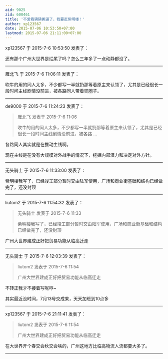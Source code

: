 ```yaml
---
aid: 9025
zid: 600461
title: '不爱看狒狒撕逼了，我要逛紫明楼！'
author: xp123567
date: 2015-07-06 10:53:50+07:00
lastmod: 2015-07-06 21:11:00+07:00
---
```


xp123567 于 2015-7-6 10:53:50 发表了：

还有那个广州大世界是烂尾了吗？怎么三年多了一点动静都没了。

---------

雁北飞 于 2015-7-6 11:06:11 发表了：

吹牛的用的同人太多，不少都写一半就扔那等着原主来认领了，尤其是已经很长一段时间主线剧情没前进，被各路同人带着兜圈子。

---------

de9000 于 2015-7-6 11:24:23 发表了：

> 雁北飞 发表于 2015-7-6 11:06
> 
> 吹牛的用的同人太多，不少都写一半就扔那等着原主来认领了，尤其是已经很长一段时间主线剧情没前进，被各路 ...



各路同人其实就是在推动主线啊。

现在主线是在没有大规模对外战争的情况下，挖掘内部潜力和决定对外方针。

---------

无头骑士 于 2015-7-6 11:33:00 发表了：

紫明楼我写了，已经竣工部分暂时交由陆军使用，广场和商业街基础和结构已经做完了，还没封顶

---------

liutom2 于 2015-7-6 11:54:32 发表了：

> 无头骑士 发表于 2015-7-6 11:33
> 
> 紫明楼我写了，已经竣工部分暂时交由陆军使用，广场和商业街基础和结构已经做完了，还没封顶



广州大世界建成正好把贸易功能从临高迁走

---------

无头骑士 于 2015-7-6 12:03:39 发表了：

> liutom2 发表于 2015-7-6 11:54
> 
> 广州大世界建成正好把贸易功能从临高迁走



不转正我才不接着写呢哼~

其实最近没时间，7月13号交成果，天天加班到10点多

---------

xp123567 于 2015-7-6 21:11:41 发表了：

> liutom2 发表于 2015-7-6 11:54
> 
> 广州大世界建成正好把贸易功能从临高迁走



在大世界开个春交会秋交会啥的，广州这地方比临高物流人流都要大多了。

---------


